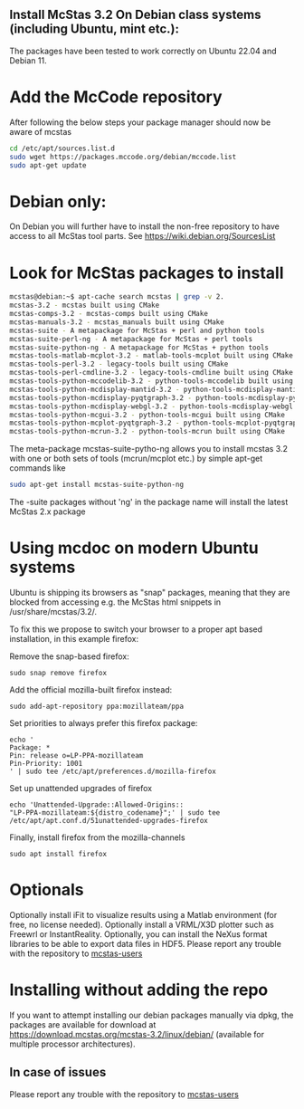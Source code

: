 ## Install McStas 3.2 On Debian class systems (including Ubuntu, mint etc.):
The packages have been tested to work correctly on Ubuntu 22.04 and Debian 11.

# Add the McCode repository
After following the below steps your package manager should now be aware of mcstas
```bash
cd /etc/apt/sources.list.d
sudo wget https://packages.mccode.org/debian/mccode.list
sudo apt-get update
```

# Debian only:
On Debian you will further have to install the non-free repository to have access to all McStas tool parts. See https://wiki.debian.org/SourcesList

# Look for McStas packages to install
```bash
mcstas@debian:~$ apt-cache search mcstas | grep -v 2.
mcstas-3.2 - mcstas built using CMake
mcstas-comps-3.2 - mcstas-comps built using CMake
mcstas-manuals-3.2 - mcstas_manuals built using CMake
mcstas-suite - A metapackage for McStas + perl and python tools
mcstas-suite-perl-ng - A metapackage for McStas + perl tools
mcstas-suite-python-ng - A metapackage for McStas + python tools
mcstas-tools-matlab-mcplot-3.2 - matlab-tools-mcplot built using CMake
mcstas-tools-perl-3.2 - legacy-tools built using CMake
mcstas-tools-perl-cmdline-3.2 - legacy-tools-cmdline built using CMake
mcstas-tools-python-mccodelib-3.2 - python-tools-mccodelib built using CMake
mcstas-tools-python-mcdisplay-mantid-3.2 - python-tools-mcdisplay-mantid built using CMake
mcstas-tools-python-mcdisplay-pyqtgraph-3.2 - python-tools-mcdisplay-pyqtgraph built using CMake
mcstas-tools-python-mcdisplay-webgl-3.2 - python-tools-mcdisplay-webgl built using CMake
mcstas-tools-python-mcgui-3.2 - python-tools-mcgui built using CMake
mcstas-tools-python-mcplot-pyqtgraph-3.2 - python-tools-mcplot-pyqtgraph built using CMake
mcstas-tools-python-mcrun-3.2 - python-tools-mcrun built using CMake
```
The meta-package mcstas-suite-pytho-ng
allows you to install mcstas 3.2 with one or both sets of tools (mcrun/mcplot etc.) by simple apt-get commands like
```bash
sudo apt-get install mcstas-suite-python-ng
```
The -suite packages without 'ng' in the package name will install the
latest McStas 2.x package

# Using mcdoc on modern Ubuntu systems
Ubuntu is shipping its browsers as "snap" packages, meaning that they
are blocked from accessing e.g. the McStas html snippets in
/usr/share/mcstas/3.2/.

To fix this we propose to switch your browser to a proper apt based
installation, in this example firefox:

Remove the snap-based firefox:
```
sudo snap remove firefox
```
Add the official mozilla-built firefox instead:
```
sudo add-apt-repository ppa:mozillateam/ppa
```
Set priorities to always prefer this firefox package:
```
echo '
Package: *
Pin: release o=LP-PPA-mozillateam
Pin-Priority: 1001
' | sudo tee /etc/apt/preferences.d/mozilla-firefox
```
Set up unattended upgrades of firefox
```
echo 'Unattended-Upgrade::Allowed-Origins::
"LP-PPA-mozillateam:${distro_codename}";' | sudo tee
/etc/apt/apt.conf.d/51unattended-upgrades-firefox
```
Finally, install firefox from the mozilla-channels
```
sudo apt install firefox
```

# Optionals
Optionally install iFit to visualize results using a Matlab environment (for free, no license needed).
Optionally install a VRML/X3D plotter such as Freewrl or InstantReality.
Optionally, you can install the NeXus format libraries to be able to export data files in HDF5.
Please report any trouble with the repository to [mcstas-users](mailto:mcstas-users@mcstas.org)

# Installing without adding the repo
If you want to attempt installing our debian packages manually via
dpkg, the packages are available for download at https://download.mcstas.org/mcstas-3.2/linux/debian/
(available for multiple processor architectures).

## In case of issues
Please report any trouble with the repository to [mcstas-users](mailto:mcstas-users@mcstas.org)


